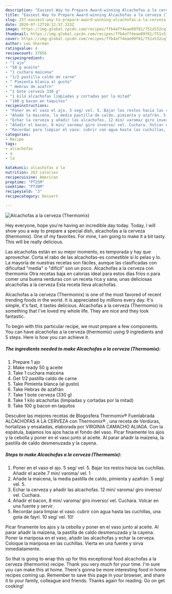 ```yaml
---
description: "Easiest Way to Prepare Award-winning Alcachofas a la cerveza (Thermomix)"
title: "Easiest Way to Prepare Award-winning Alcachofas a la cerveza (Thermomix)"
slug: 257-easiest-way-to-prepare-award-winning-alcachofas-a-la-cerveza-thermomix
date: 2020-07-12T10:12:57.333Z
image: https://img-global.cpcdn.com/recipes/ffb4aff4eae09f81/751x532cq70/alcachofas-a-la-cerveza-thermomix-foto-principal.jpg
thumbnail: https://img-global.cpcdn.com/recipes/ffb4aff4eae09f81/751x532cq70/alcachofas-a-la-cerveza-thermomix-foto-principal.jpg
cover: https://img-global.cpcdn.com/recipes/ffb4aff4eae09f81/751x532cq70/alcachofas-a-la-cerveza-thermomix-foto-principal.jpg
author: Leo Sherman
ratingvalue: 4
reviewcount: 37056
recipeingredient:
- "1 ajo"
- "50 g aceite"
- "1 cuchara maicena"
- "1/2 pastilla caldo de carne"
- " Pimienta blanca al gusto"
- " Hebras de azafrn"
- "1 bote cerveza 330 g"
- "1 kilo alcachofas limpiadas y cortadas por la mitad"
- "100 g bacon en taquitos"
recipeinstructions:
- "Poner en el vaso el ajo. 5 seg/ vel. 5. Bajar los restos hacia las cuchillas. Añadir el aceite 7 min/ varoma/ vel. 1"
- "Añade la maicena, la media pastilla de caldo, pimienta y azafrán. 5 seg/ vel. 5."
- "Echar la cerveza y añadir las alcachofas. 12 min/ varoma/ giro inverso/ vel. Cuchara."
- "Añadir el bacon, 8 min/ varoma/ giro inverso/ vel. Cuchara. Volcar en una fuente y servir."
- "Recordar para limpiar el vaso: cubrir con agua hasta las cuchillas, una gota de fayri. 10 seg/ vel. 10!"
categories:
- Recipe
tags:
- alcachofas
- a
- la

katakunci: alcachofas a la 
nutrition: 263 calories
recipecuisine: American
preptime: "PT25M"
cooktime: "PT30M"
recipeyield: "3"
recipecategory: Dessert

---
```



![Alcachofas a la cerveza (Thermomix)](https://img-global.cpcdn.com/recipes/ffb4aff4eae09f81/751x532cq70/alcachofas-a-la-cerveza-thermomix-foto-principal.jpg)

Hey everyone, hope you're having an incredible day today. Today, I will show you a way to prepare a special dish, alcachofas a la cerveza (thermomix). One of my favorites. For mine, I am going to make it a bit tasty. This will be really delicious.

Las alcachofas están en su mejor momento, es temporada y hay que aprovechar. Corta el rabo de las alcachofas-es comestible si lo pelas y lo. La mayoría de nuestras recetas son fáciles, aunque las clasificadas con dificultad &#34;media&#34; o &#34;difícil&#34; son un poco. Alcachofas a la cerveza con thermomix Otra recetas baja en calorías ideal para estos días fríos o para comer una buena verduras con un receta rica y sana, unas deliciosas alcachofas a la cerveza Esta receta lleva alcachofas.

Alcachofas a la cerveza (Thermomix) is one of the most favored of recent trending foods in the world. It is appreciated by millions every day. It's simple, it's fast, it tastes delicious. Alcachofas a la cerveza (Thermomix) is something that I've loved my whole life. They are nice and they look fantastic.


To begin with this particular recipe, we must prepare a few components. You can have alcachofas a la cerveza (thermomix) using 9 ingredients and 5 steps. Here is how you can achieve it.

<!--inarticleads1-->

##### The ingredients needed to make Alcachofas a la cerveza (Thermomix):

1. Prepare 1 ajo
1. Make ready 50 g aceite
1. Take 1 cuchara maicena
1. Get 1/2 pastilla caldo de carne
1. Take  Pimienta blanca (al gusto)
1. Take  Hebras de azafrán
1. Take 1 bote cerveza (330 g)
1. Take 1 kilo alcachofas (limpiadas y cortadas por la mitad)
1. Take 100 g bacon en taquitos


Descubre las mejores recetas de Blogosfera Thermomix® Fuenlabrada ALCACHOFAS A LA CERVEZA con Thermomix® , una receta de Verduras, hortalizas y ensaladas, elaborada por VIRGINIA CAMACHO ALIAGA. Con la espátula, bajamos los ajos hacia el fondo del vaso. Picar finamente los ajos y la cebolla y poner en el vaso junto al aceite. Al parar añadir la maizena, la pastilla de caldo desmenuzada y la cayena. 

<!--inarticleads2-->

##### Steps to make Alcachofas a la cerveza (Thermomix):

1. Poner en el vaso el ajo. 5 seg/ vel. 5. Bajar los restos hacia las cuchillas. Añadir el aceite 7 min/ varoma/ vel. 1
1. Añade la maicena, la media pastilla de caldo, pimienta y azafrán. 5 seg/ vel. 5.
1. Echar la cerveza y añadir las alcachofas. 12 min/ varoma/ giro inverso/ vel. Cuchara.
1. Añadir el bacon, 8 min/ varoma/ giro inverso/ vel. Cuchara. Volcar en una fuente y servir.
1. Recordar para limpiar el vaso: cubrir con agua hasta las cuchillas, una gota de fayri. 10 seg/ vel. 10!


Picar finamente los ajos y la cebolla y poner en el vaso junto al aceite. Al parar añadir la maizena, la pastilla de caldo desmenuzada y la cayena. Poner la mariposa en el vaso, añadir las alcachofas y echar la cerveza. Coloque la mariposa en las cuchillas. Vierta en una fuente y sirva inmediatamente. 

So that is going to wrap this up for this exceptional food alcachofas a la cerveza (thermomix) recipe. Thank you very much for your time. I'm sure you can make this at home. There's gonna be more interesting food in home recipes coming up. Remember to save this page in your browser, and share it to your family, colleague and friends. Thanks again for reading. Go on get cooking!
